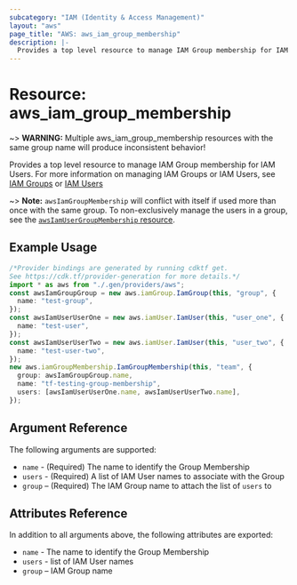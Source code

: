 ```yaml
---
subcategory: "IAM (Identity & Access Management)"
layout: "aws"
page_title: "AWS: aws_iam_group_membership"
description: |-
  Provides a top level resource to manage IAM Group membership for IAM Users.
---
```


# Resource: aws\_iam\_group\_membership

\~> **WARNING:** Multiple aws\_iam\_group\_membership resources with the same group name will produce inconsistent behavior!

Provides a top level resource to manage IAM Group membership for IAM Users. For
more information on managing IAM Groups or IAM Users, see [IAM Groups][1] or
[IAM Users][2]

\~> **Note:** `awsIamGroupMembership` will conflict with itself if used more than once with the same group. To non-exclusively manage the users in a group, see the
[`awsIamUserGroupMembership` resource][3].

## Example Usage

```typescript
/*Provider bindings are generated by running cdktf get.
See https://cdk.tf/provider-generation for more details.*/
import * as aws from "./.gen/providers/aws";
const awsIamGroupGroup = new aws.iamGroup.IamGroup(this, "group", {
  name: "test-group",
});
const awsIamUserUserOne = new aws.iamUser.IamUser(this, "user_one", {
  name: "test-user",
});
const awsIamUserUserTwo = new aws.iamUser.IamUser(this, "user_two", {
  name: "test-user-two",
});
new aws.iamGroupMembership.IamGroupMembership(this, "team", {
  group: awsIamGroupGroup.name,
  name: "tf-testing-group-membership",
  users: [awsIamUserUserOne.name, awsIamUserUserTwo.name],
});

```

## Argument Reference

The following arguments are supported:

* `name` - (Required) The name to identify the Group Membership
* `users` - (Required) A list of IAM User names to associate with the Group
* `group` – (Required) The IAM Group name to attach the list of `users` to

## Attributes Reference

In addition to all arguments above, the following attributes are exported:

* `name` - The name to identify the Group Membership
* `users` - list of IAM User names
* `group` – IAM Group name

[1]: /docs/providers/aws/r/iam_group.html

[2]: /docs/providers/aws/r/iam_user.html

[3]: /docs/providers/aws/r/iam_user_group_membership.html
